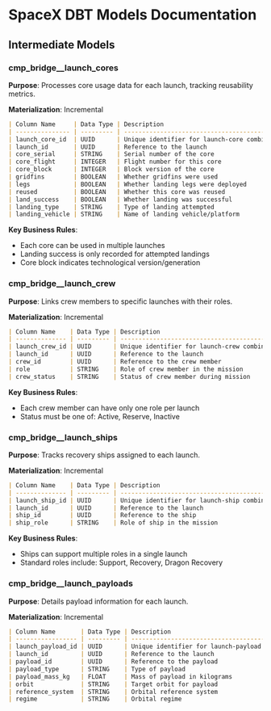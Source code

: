 # SpaceX DBT Models Documentation

## Intermediate Models

### cmp_bridge\_\_launch_cores

**Purpose**: Processes core usage data for each launch, tracking reusability metrics.

**Materialization**: Incremental

```markdown
| Column Name     | Data Type | Description                                   | Example   |
| --------------- | --------- | --------------------------------------------- | --------- |
| launch_core_id  | UUID      | Unique identifier for launch-core combination | uuid-1234 |
| launch_id       | UUID      | Reference to the launch                       | uuid-5678 |
| core_serial     | STRING    | Serial number of the core                     | B1049     |
| core_flight     | INTEGER   | Flight number for this core                   | 3         |
| core_block      | INTEGER   | Block version of the core                     | 5         |
| gridfins        | BOOLEAN   | Whether gridfins were used                    | true      |
| legs            | BOOLEAN   | Whether landing legs were deployed            | true      |
| reused          | BOOLEAN   | Whether this core was reused                  | true      |
| land_success    | BOOLEAN   | Whether landing was successful                | true      |
| landing_type    | STRING    | Type of landing attempted                     | ASDS      |
| landing_vehicle | STRING    | Name of landing vehicle/platform              | OCISLY    |
```

**Key Business Rules**:

- Each core can be used in multiple launches
- Landing success is only recorded for attempted landings
- Core block indicates technological version/generation

### cmp_bridge\_\_launch_crew

**Purpose**: Links crew members to specific launches with their roles.

**Materialization**: Incremental

```markdown
| Column Name    | Data Type | Description                                   | Example   |
| -------------- | --------- | --------------------------------------------- | --------- |
| launch_crew_id | UUID      | Unique identifier for launch-crew combination | uuid-1234 |
| launch_id      | UUID      | Reference to the launch                       | uuid-5678 |
| crew_id        | UUID      | Reference to the crew member                  | uuid-9012 |
| role           | STRING    | Role of crew member in the mission            | Commander |
| crew_status    | STRING    | Status of crew member during mission          | Active    |
```

**Key Business Rules**:

- Each crew member can have only one role per launch
- Status must be one of: Active, Reserve, Inactive

### cmp_bridge\_\_launch_ships

**Purpose**: Tracks recovery ships assigned to each launch.

**Materialization**: Incremental

```markdown
| Column Name    | Data Type | Description                                   | Example   |
| -------------- | --------- | --------------------------------------------- | --------- |
| launch_ship_id | UUID      | Unique identifier for launch-ship combination | uuid-1234 |
| launch_id      | UUID      | Reference to the launch                       | uuid-5678 |
| ship_id        | UUID      | Reference to the ship                         | uuid-9012 |
| ship_role      | STRING    | Role of ship in the mission                   | Support   |
```

**Key Business Rules**:

- Ships can support multiple roles in a single launch
- Standard roles include: Support, Recovery, Dragon Recovery

### cmp_bridge\_\_launch_payloads

**Purpose**: Details payload information for each launch.

**Materialization**: Incremental

```markdown
| Column Name       | Data Type | Description                                | Example    |
| ----------------- | --------- | ------------------------------------------ | ---------- |
| launch_payload_id | UUID      | Unique identifier for launch-payload combo | uuid-1234  |
| launch_id         | UUID      | Reference to the launch                    | uuid-5678  |
| payload_id        | UUID      | Reference to the payload                   | uuid-9012  |
| payload_type      | STRING    | Type of payload                            | Satellite  |
| payload_mass_kg   | FLOAT     | Mass of payload in kilograms               | 5400.5     |
| orbit             | STRING    | Target orbit for payload                   | LEO        |
| reference_system  | STRING    | Orbital reference system                   | geocentric |
| regime            | STRING    | Orbital regime                             | low-earth  |
```

